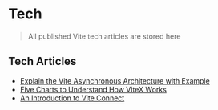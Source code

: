 # Tech

> All published Vite tech articles are stored here

## Tech Articles

* [Explain the Vite Asynchronous Architecture with Example](./Vite-asynchronous.md)
* [Five Charts to Understand How ViteX Works](./viteX-graphic.md)
* [An Introduction to Vite Connect](./Vite-con.md)
